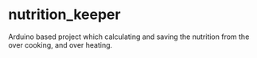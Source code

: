 # nutrition_keeper
 Arduino based project which calculating and saving the nutrition from the over cooking, and over heating.
